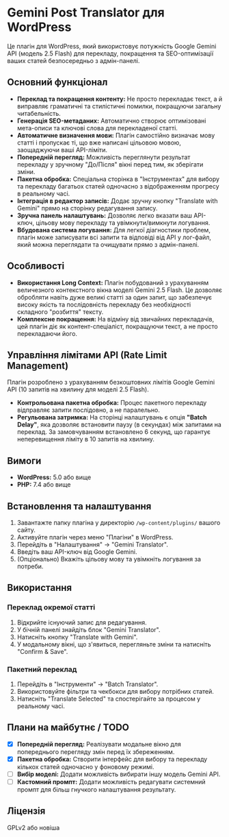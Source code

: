 # Gemini Post Translator для WordPress

Це плагін для WordPress, який використовує потужність Google Gemini API (модель 2.5 Flash) для перекладу, покращення та SEO-оптимізації ваших статей безпосередньо з адмін-панелі.

## Основний функціонал

*   **Переклад та покращення контенту:** Не просто перекладає текст, а й виправляє граматичні та стилістичні помилки, покращуючи загальну читабельність.
*   **Генерація SEO-метаданих:** Автоматично створює оптимізовані мета-описи та ключові слова для перекладеної статті.
*   **Автоматичне визначення мови:** Плагін самостійно визначає мову статті і пропускає ті, що вже написані цільовою мовою, заощаджуючи ваші API-ліміти.
*   **Попередній перегляд:** Можливість переглянути результат перекладу у зручному "До/Після" вікні перед тим, як зберігати зміни.
*   **Пакетна обробка:** Спеціальна сторінка в "Інструментах" для вибору та перекладу багатьох статей одночасно з відображенням прогресу в реальному часі.
*   **Інтеграція в редактор записів:** Додає зручну кнопку "Translate with Gemini" прямо на сторінку редагування запису.
*   **Зручна панель налаштувань:** Дозволяє легко вказати ваш API-ключ, цільову мову перекладу та увімкнути/вимкнути логування.
*   **Вбудована система логування:** Для легкої діагностики проблем, плагін може записувати всі запити та відповіді від API у лог-файл, який можна переглядати та очищувати прямо з адмін-панелі.

## Особливості

*   **Використання Long Context:** Плагін побудований з урахуванням величезного контекстного вікна моделі Gemini 2.5 Flash. Це дозволяє обробляти навіть дуже великі статті за один запит, що забезпечує високу якість та послідовність перекладу без необхідності складного "розбиття" тексту.
*   **Комплексне покращення:** На відміну від звичайних перекладачів, цей плагін діє як контент-спеціаліст, покращуючи текст, а не просто перекладаючи його.

## Управління лімітами API (Rate Limit Management)

Плагін розроблено з урахуванням безкоштовних лімітів Google Gemini API (10 запитів на хвилину для моделі 2.5 Flash).

*   **Контрольована пакетна обробка:** Процес пакетного перекладу відправляє запити послідовно, а не паралельно.
*   **Регульована затримка:** На сторінці налаштувань є опція **"Batch Delay"**, яка дозволяє встановити паузу (в секундах) між запитами на переклад. За замовчуванням встановлено 6 секунд, що гарантує неперевищення ліміту в 10 запитів на хвилину.

## Вимоги

*   **WordPress:** 5.0 або вище
*   **PHP:** 7.4 або вище

## Встановлення та налаштування

1.  Завантажте папку плагіна у директорію `/wp-content/plugins/` вашого сайту.
2.  Активуйте плагін через меню "Плагіни" в WordPress.
3.  Перейдіть в "Налаштування" -> "Gemini Translator".
4.  Введіть ваш API-ключ від Google Gemini.
5.  (Опціонально) Вкажіть цільову мову та увімкніть логування за потреби.

## Використання

### Переклад окремої статті
1.  Відкрийте існуючий запис для редагування.
2.  У бічній панелі знайдіть блок "Gemini Translator".
3.  Натисніть кнопку "Translate with Gemini".
4.  У модальному вікні, що з'явиться, перегляньте зміни та натисніть "Confirm & Save".

### Пакетний переклад
1.  Перейдіть в "Інструменти" -> "Batch Translator".
2.  Використовуйте фільтри та чекбокси для вибору потрібних статей.
3.  Натисніть "Translate Selected" та спостерігайте за процесом у реальному часі.

## Плани на майбутнє / TODO

-   [x] **Попередній перегляд:** Реалізувати модальне вікно для попереднього перегляду змін перед їх збереженням.
-   [x] **Пакетна обробка:** Створити інтерфейс для вибору та перекладу кількох статей одночасно у фоновому режимі.
-   [ ] **Вибір моделі:** Додати можливість вибирати іншу модель Gemini API.
-   [ ] **Кастомний промпт:** Додати можливість редагувати системний промпт для більш гнучкого налаштування результату.

## Ліцензія

GPLv2 або новіша
